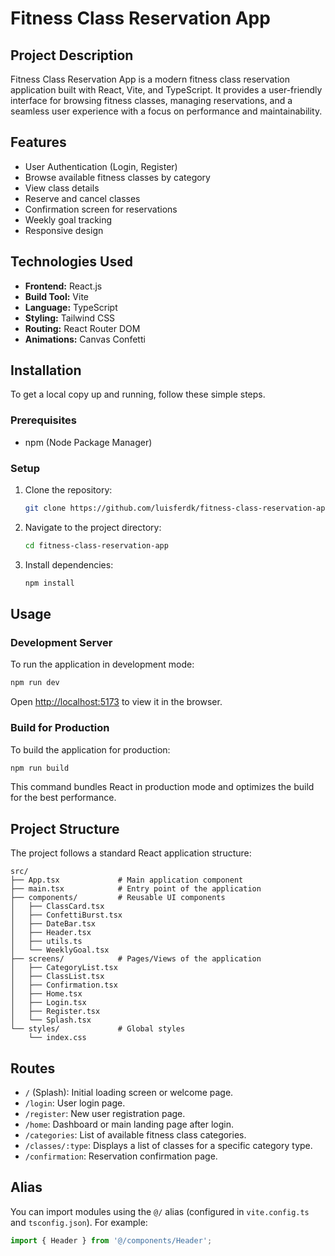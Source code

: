 # Fitness Class Reservation App

## Project Description

Fitness Class Reservation App is a modern fitness class reservation application built with React, Vite, and TypeScript. It provides a user-friendly interface for browsing fitness classes, managing reservations, and a seamless user experience with a focus on performance and maintainability.

## Features

- User Authentication (Login, Register)
- Browse available fitness classes by category
- View class details
- Reserve and cancel classes
- Confirmation screen for reservations
- Weekly goal tracking
- Responsive design

## Technologies Used

- **Frontend:** React.js
- **Build Tool:** Vite
- **Language:** TypeScript
- **Styling:** Tailwind CSS
- **Routing:** React Router DOM
- **Animations:** Canvas Confetti

## Installation

To get a local copy up and running, follow these simple steps.

### Prerequisites

- npm (Node Package Manager)

### Setup

1. Clone the repository:
   ```bash
   git clone https://github.com/luisferdk/fitness-class-reservation-app.git
   ```
2. Navigate to the project directory:
   ```bash
   cd fitness-class-reservation-app
   ```
3. Install dependencies:
   ```bash
   npm install
   ```

## Usage

### Development Server

To run the application in development mode:

```bash
npm run dev
```

Open [http://localhost:5173](http://localhost:5173) to view it in the browser.

### Build for Production

To build the application for production:

```bash
npm run build
```

This command bundles React in production mode and optimizes the build for the best performance.

## Project Structure

The project follows a standard React application structure:

```
src/
├── App.tsx             # Main application component
├── main.tsx            # Entry point of the application
├── components/         # Reusable UI components
│   ├── ClassCard.tsx
│   ├── ConfettiBurst.tsx
│   ├── DateBar.tsx
│   ├── Header.tsx
│   ├── utils.ts
│   └── WeeklyGoal.tsx
├── screens/            # Pages/Views of the application
│   ├── CategoryList.tsx
│   ├── ClassList.tsx
│   ├── Confirmation.tsx
│   ├── Home.tsx
│   ├── Login.tsx
│   ├── Register.tsx
│   └── Splash.tsx
└── styles/             # Global styles
    └── index.css
```

## Routes

- `/` (Splash): Initial loading screen or welcome page.
- `/login`: User login page.
- `/register`: New user registration page.
- `/home`: Dashboard or main landing page after login.
- `/categories`: List of available fitness class categories.
- `/classes/:type`: Displays a list of classes for a specific category type.
- `/confirmation`: Reservation confirmation page.

## Alias

You can import modules using the `@/` alias (configured in `vite.config.ts` and `tsconfig.json`). For example:

```typescript
import { Header } from '@/components/Header';
```
